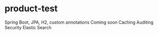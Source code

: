 # product-test
Spring Boot, JPA, H2, custom annotations
Coming soon
Caching
Auditing
Security
Elastic Search

